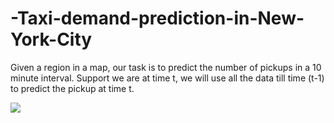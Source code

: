 # -Taxi-demand-prediction-in-New-York-City
Given a region in a map, our task is to predict the number of pickups in a 10 minute interval. Support we are at time t, we will use all the data till time (t-1) to predict the pickup at time t.

<img src='images/new york.png'>

